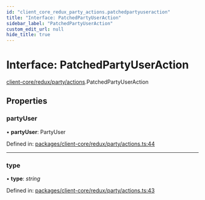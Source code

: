 ```yaml
---
id: "client_core_redux_party_actions.patchedpartyuseraction"
title: "Interface: PatchedPartyUserAction"
sidebar_label: "PatchedPartyUserAction"
custom_edit_url: null
hide_title: true
---
```


# Interface: PatchedPartyUserAction

[client-core/redux/party/actions](../modules/client_core_redux_party_actions.md).PatchedPartyUserAction

## Properties

### partyUser

• **partyUser**: PartyUser

Defined in: [packages/client-core/redux/party/actions.ts:44](https://github.com/xr3ngine/xr3ngine/blob/9d253dc38/packages/client-core/redux/party/actions.ts#L44)

___

### type

• **type**: *string*

Defined in: [packages/client-core/redux/party/actions.ts:43](https://github.com/xr3ngine/xr3ngine/blob/9d253dc38/packages/client-core/redux/party/actions.ts#L43)
